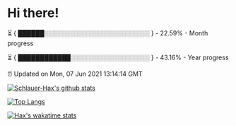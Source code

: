 # Hi there!

⏳ { ██████░░░░░░░░░░░░░░░░░░░░░░░░ } - 22.59% - Month progress

⏳ { ████████████░░░░░░░░░░░░░░░░░░ } - 43.16% - Year progress

⏰ Updated on Mon, 07 Jun 2021 13:14:14 GMT


[![Schlauer-Hax's github stats](https://github-readme-stats.vercel.app/api?username=Schlauer-Hax&show_icons=true&theme=dark&count_private=true)](https://github.com/Schlauer-Hax)


[![Top Langs](https://github-readme-stats.vercel.app/api/top-langs/?username=Schlauer-Hax&layout=compact&theme=dark)](https://github.com/Schlauer-Hax?tab=repositories)


[![Hax's wakatime stats](https://github-readme-stats.vercel.app/api/wakatime?username=Hax&theme=dark)](https://wakatime.com/@Hax)

